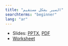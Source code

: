 ```yaml
---
title: "السير بشكل مستقيم"
searchterms: "beginner"
lang: "ar"
---
```

 <ul>
 <li class="ng-binding">Slides:
 <a href="ProgrammingLessons/beginner/MovingStraight.pptx">PPTX</a>,
 <a href="ProgrammingLessons/beginner/MovingStraight.pdf">PDF</a>
 </li>
 <li><a href="ProgrammingLessons/beginner/MovingStraight.docx">Worksheet</a>
 </li>
 </ul>
